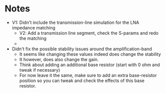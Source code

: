# Notes
- V1: Didn't include the transmission-line simulation for the LNA impedance matching
    - V2: Add a transmission line segment, check the S-params and redo the matching
    - 
- Didn't fix the possible stability issues around the amplification-band
    - It seems like changing these values indeed does change the stability
    - It however, does also change the gain.
    - Think about adding an additional base resistor (start with 0 ohm and tweak if necessary)
    - For now leave it the same, make sure to add an extra base-resistor position so you can tweak and check the effects of this base resistor.